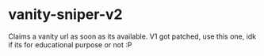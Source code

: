 # vanity-sniper-v2
Claims a vanity url as soon as its available. 
V1 got patched, use this one, idk if its for educational purpose or not :P
